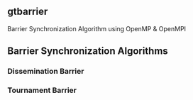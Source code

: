 ## gtbarrier
Barrier Synchronization Algorithm using OpenMP &amp; OpenMPI

## Barrier Synchronization Algorithms
### Dissemination Barrier

### Tournament Barrier
